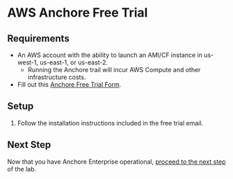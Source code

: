 # AWS Anchore Free Trial

## Requirements
- An AWS account with the ability to launch an AMI/CF instance in us-west-1, us-east-1, or us-east-2.
    - Running the Anchore trail will incur AWS Compute and other infrastructure costs.
- Fill out this [Anchore Free Trial Form](https://get.anchore.com/free-trial/).

## Setup

1. Follow the installation instructions included in the free trial email.

## Next Step

Now that you have Anchore Enterprise operational, [proceed to the next step](./README.md) of the lab.
